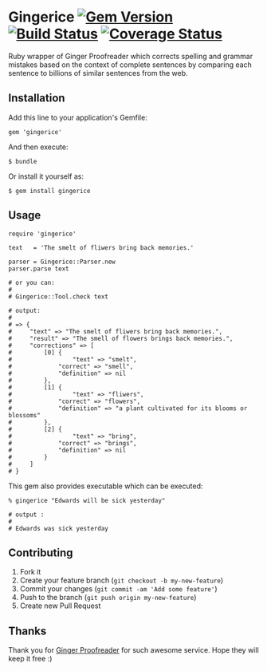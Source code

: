# Gingerice [![Gem Version](https://badge.fury.io/rb/gingerice.png)](http://badge.fury.io/rb/gingerice) [![Build Status](https://travis-ci.org/subosito/gingerice.png)](https://travis-ci.org/subosito/gingerice) [![Coverage Status](https://coveralls.io/repos/subosito/gingerice/badge.png)](https://coveralls.io/r/subosito/gingerice)

Ruby wrapper of Ginger Proofreader which corrects spelling and grammar mistakes based on the context of complete sentences by comparing each sentence to billions of similar sentences from the web.

## Installation

Add this line to your application's Gemfile:

    gem 'gingerice'

And then execute:

    $ bundle

Or install it yourself as:

    $ gem install gingerice

## Usage

    require 'gingerice'

    text   = 'The smelt of fliwers bring back memories.'

    parser = Gingerice::Parser.new
    parser.parse text

    # or you can:
    #
    # Gingerice::Tool.check text

    # output:
    #
    # => {
    #     "text" => "The smelt of fliwers bring back memories.",
    #     "result" => "The smell of flowers brings back memories.",
    #     "corrections" => [
    #         [0] {
    #                 "text" => "smelt",
    #             "correct" => "smell",
    #             "definition" => nil
    #         },
    #         [1] {
    #                 "text" => "fliwers",
    #             "correct" => "flowers",
    #             "definition" => "a plant cultivated for its blooms or blossoms"
    #         },
    #         [2] {
    #                 "text" => "bring",
    #             "correct" => "brings",
    #             "definition" => nil
    #         }
    #     ]
    # }

This gem also provides executable which can be executed:

    % gingerice "Edwards will be sick yesterday"

    # output :
    #
    # Edwards was sick yesterday

## Contributing

1. Fork it
2. Create your feature branch (`git checkout -b my-new-feature`)
3. Commit your changes (`git commit -am 'Add some feature'`)
4. Push to the branch (`git push origin my-new-feature`)
5. Create new Pull Request

## Thanks

Thank you for [Ginger Proofreader](http://www.gingersoftware.com/) for such awesome service. Hope they will keep it free :)
